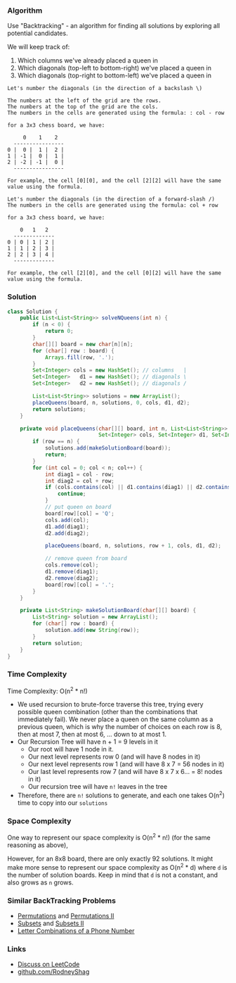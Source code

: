 ### Algorithm

Use "Backtracking" - an algorithm for finding all solutions by exploring all potential candidates.

We will keep track of:
  1. Which columns we've already placed a queen in
  1. Which diagonals (top-left to bottom-right) we've placed a queen in
  1. Which diagonals (top-right to bottom-left) we've placed a queen in

```
Let's number the diagonals (in the direction of a backslash \)

The numbers at the left of the grid are the rows.
The numbers at the top of the grid are the cols.
The numbers in the cells are generated using the formula: : col - row

for a 3x3 chess board, we have:

     0    1    2
  ----------------
0 |  0 |  1 |  2 |
1 | -1 |  0 |  1 |
2 | -2 | -1 |  0 |
  ----------------

For example, the cell [0][0], and the cell [2][2] will have the same value using the formula.
```

```
Let's number the diagonals (in the direction of a forward-slash /)
The numbers in the cells are generated using the formula: col + row

for a 3x3 chess board, we have:

    0   1   2
  -------------
0 | 0 | 1 | 2 |
1 | 1 | 2 | 3 |
2 | 2 | 3 | 4 |
  -------------

For example, the cell [2][0], and the cell [0][2] will have the same value using the formula.
```

### Solution

```java
class Solution {
    public List<List<String>> solveNQueens(int n) {
        if (n < 0) {
            return 0;
        }
        char[][] board = new char[n][n];
        for (char[] row : board) {
            Arrays.fill(row, '.');
        }
        Set<Integer> cols = new HashSet(); // columns   |
        Set<Integer>   d1 = new HashSet(); // diagonals \
        Set<Integer>   d2 = new HashSet(); // diagonals /

        List<List<String>> solutions = new ArrayList();
        placeQueens(board, n, solutions, 0, cols, d1, d2);
        return solutions;
    }

    private void placeQueens(char[][] board, int n, List<List<String>> solutions, int row,
                             Set<Integer> cols, Set<Integer> d1, Set<Integer> d2) {
        if (row == n) {
            solutions.add(makeSolutionBoard(board));
            return;
        }
        for (int col = 0; col < n; col++) {
            int diag1 = col - row;
            int diag2 = col + row;
            if (cols.contains(col) || d1.contains(diag1) || d2.contains(diag2)) {
                continue;
            }
            // put queen on board
            board[row][col] = 'Q';
            cols.add(col);
            d1.add(diag1);
            d2.add(diag2);

            placeQueens(board, n, solutions, row + 1, cols, d1, d2);

            // remove queen from board
            cols.remove(col);
            d1.remove(diag1);
            d2.remove(diag2);
            board[row][col] = '.';
        }
    }

    private List<String> makeSolutionBoard(char[][] board) {
        List<String> solution = new ArrayList();
        for (char[] row : board) {
            solution.add(new String(row));
        }
        return solution;
    }
}
```

### Time Complexity

Time Complexity: O(n<sup>2</sup> * n!)

- We used recursion to brute-force traverse this tree, trying every possible queen combination (other than the combinations that immediately fail). We never place a queen on the same column as a previous queen, which is why the number of choices on each row is 8, then at most 7, then at most 6, ... down to at most 1.
- Our Recursion Tree will have n + 1 = 9 levels in it
  - Our root will have 1 node in it.
  - Our next level represents row 0 (and will have 8 nodes in it)
  - Our next level represents row 1 (and will have 8 x 7 = 56 nodes in it)
  - Our last level represents row 7 (and will have 8 x 7 x 6... = 8! nodes in it)
  - Our recursion tree will have `n!` leaves in the tree
- Therefore, there are `n!` solutions to generate, and each one takes O(n<sup>2</sup>) time to copy into our `solutions`

### Space Complexity

One way to represent our space complexity is O(n<sup>2</sup> * n!) (for the same reasoning as above),

However, for an 8x8 board, there are only exactly 92 solutions.  It might make more sense to represent our space complexity as O(n<sup>2</sup> * d) where `d` is the number of solution boards. Keep in mind that `d` is not a constant, and also grows as `n` grows.

### Similar BackTracking Problems

- [Permutations](https://leetcode.com/problems/permutations) and [Permutations II](https://leetcode.com/problems/permutations-ii)
- [Subsets](https://leetcode.com/problems/subsets) and [Subsets II](https://leetcode.com/problems/subsets-ii)
- [Letter Combinations of a Phone Number](https://leetcode.com/problems/letter-combinations-of-a-phone-number)

### Links

- [Discuss on LeetCode](https://leetcode.com/problems/n-queens/discuss/308957)
- [github.com/RodneyShag](https://github.com/RodneyShag)
